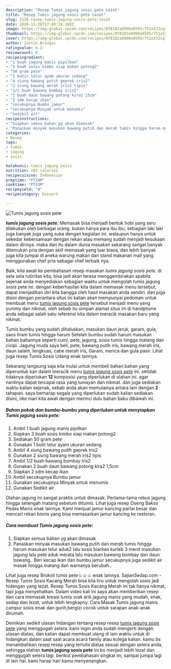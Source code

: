 ```yaml
---
description: "Resep Tumis jagung sosis pete Lezat"
title: "Resep Tumis jagung sosis pete Lezat"
slug: 2526-resep-tumis-jagung-sosis-pete-lezat
date: 2020-11-26T17:49:19.102Z
image: https://img-global.cpcdn.com/recipes/8f8182a0900a8505/751x532cq70/tumis-jagung-sosis-pete-foto-resep-utama.jpg
thumbnail: https://img-global.cpcdn.com/recipes/8f8182a0900a8505/751x532cq70/tumis-jagung-sosis-pete-foto-resep-utama.jpg
cover: https://img-global.cpcdn.com/recipes/8f8182a0900a8505/751x532cq70/tumis-jagung-sosis-pete-foto-resep-utama.jpg
author: Justin Bridges
ratingvalue: 4.1
reviewcount: 9
recipeingredient:
- "1 buah jagung manis pipilkan"
- "3 buah sosis kimbo siap makan potong2"
- "50 gram pete"
- "1 butir telur ayam ukuran sedang"
- "4 siung bawang putih geprek iris2"
- "2 siung bawang merah iris2 tipis"
- "1/2 buah bawang bombay iris2"
- "2 buah daun bawang potong kira2 15cm"
- "2 sdm kecap ikan"
- "secukupnya Bumbu jamur"
- "secukupnya Minyak untuk menumis"
- "Sedikit air"
recipeinstructions:
- "Siapkan semua bahan yg akan dimasak"
- "Panaskan minyak masukan bawang putih dan merah tumis hingga harum masukan telur aduk2 lalu sosis biarkan kurleb 3 menit masukan jagung lalu pete aduk merata lalu masukan bawang bombay dan daun bawang.. Beri kecap ikan dan bumbu jamur secukupnya juga sedikit air masak hingga matang dan warnanya berubah.."
categories:
- Resep
tags:
- tumis
- jagung
- sosis

katakunci: tumis jagung sosis 
nutrition: 283 calories
recipecuisine: Indonesian
preptime: "PT34M"
cooktime: "PT33M"
recipeyield: "4"
recipecategory: Dessert

---
```



![Tumis jagung sosis pete](https://img-global.cpcdn.com/recipes/8f8182a0900a8505/751x532cq70/tumis-jagung-sosis-pete-foto-resep-utama.jpg)

<b><i>tumis jagung sosis pete</i></b>, Memasak bisa menjadi bentuk hobi yang seru dilakukan oleh berbagai orang. bukan hanya para ibu ibu, sebagian laki laki juga banyak juga yang suka dengan kegiatan ini. walaupun hanya untuk sekedar kebersamaan dengan rekan atau memang sudah menjadi kesukaan dalam dirinya. maka dari itu dalam dunia masakan sekarang sangat banyak ditemukan pria dengan skill memasak yang luar biasa, dan lebih banyak juga kita jumpai di aneka warung makan dan stand makanan mall yang menggunakan chef pria sebagai chef terbaik nya.

Baik, kita awali ke pembahasan resep masakan <i>tumis jagung sosis pete</i>. di sela sela rutinitas kita, bisa jadi akan terasa menggembirakan apabila sejenak anda menyediakan sebagian waktu untuk mengolah tumis jagung sosis pete ini. dengan keberhasilan kita dalam memasak menu tersebut, dapat menjadikan diri kita bangga oleh hasil masakan anda sendiri. dan juga disini dengan perantara situs ini kalian akan mempunyai pedoman untuk membuat menu <u>tumis jagung sosis pete</u> tersebut menjadi menu yang yummy dan nikmat, oleh sebab itu simpan alamat situs ini di handphone anda sebagai salah satu referensi kita dalam meracik masakan baru yang nikmat.

Tumis bumbu yang sudah dihaluskan, masukan daun jeruk, garam, gula, saos tiram tumis hingga harum Setelah bumbu sudah harum masukan bahan bahannya seperti cumi, pete, jagung, sosis tumis hingga matang dan cicipi. Jagung muda saya beli, pete, bawang putih iris, bawang merah iris, daun salam, lengkuas, cabe merah iris, Garam, merica dan gula pasir. Lihat juga resep Tumis Sosis Udang enak lainnya.


Sekarang langsung saja kita mulai untuk membeli bahan bahan yang diperuntuk kan dalam meracik menu <u><i>tumis jagung sosis pete</i></u> ini. setidak tidaknya diperlukan <b>12</b> komposisi yang diperlukan di olahan ini. agar nantinya dapat tercapai rasa yang lumayan dan nikmat. dan juga sediakan waktu kalian sejenak, sebab anda akan memulainya antara lain dengan <b>2</b> tahapan. saya berharap segala yang diperlukan sudah kalian sediakan disini, oke mari kita awali dengan merinci dulu bahan baku dibawah ini.

<!--inarticleads1-->

##### Bahan pokok dan bumbu-bumbu yang diperlukan untuk menyiapkan Tumis jagung sosis pete:

1. Ambil 1 buah jagung manis pipilkan
1. Siapkan 3 buah sosis kimbo siap makan potong2
1. Sediakan 50 gram pete
1. Gunakan 1 butir telur ayam ukuran sedang
1. Ambil 4 siung bawang putih geprek iris2
1. Gunakan 2 siung bawang merah iris2 tipis
1. Ambil 1/2 buah bawang bombay iris2
1. Gunakan 2 buah daun bawang potong kira2 1,5cm
1. Siapkan 2 sdm kecap ikan
1. Ambil secukupnya Bumbu jamur
1. Gunakan secukupnya Minyak untuk menumis
1. Gunakan Sedikit air


Olahan jagung ini sangat praktis untuk dimasak. Pertama-tama rebus jagung hingga setengah matang sebelum ditumis. Lihat juga resep Oseng Bakso Pedas Manis enak lainnya. Kami menjual jamur kancing partai besar dan mencari rekan bisnis yang bisa memasarkan jamur kancing ke restoran. 

<!--inarticleads2-->

##### Cara membuat Tumis jagung sosis pete:

1. Siapkan semua bahan yg akan dimasak
1. Panaskan minyak masukan bawang putih dan merah tumis hingga harum masukan telur aduk2 lalu sosis biarkan kurleb 3 menit masukan jagung lalu pete aduk merata lalu masukan bawang bombay dan daun bawang.. Beri kecap ikan dan bumbu jamur secukupnya juga sedikit air masak hingga matang dan warnanya berubah..


Lihat juga resep Brokoli tumis pete☺☺☺ enak lainnya. SajianSedap.com - Resep Tumis Sosis Kacang Merah bisa kita tiru untuk mengolah sosis jadi hidangan yang lezat. Resep Tumis Sosis Kacang Merah ini tak hanya nikmat, tapi juga menyehatkan. Dalam video kali ini saya akan memberikan resep dan cara memasak kreasi tumis orak arik jagung manis yang mudah, enak, sedap dan lezat, untuk lebih lengkapny. Cara Masak Tumis jagung manis campur sosis enak dan gurih,bergizi cocok untuk sarapan anak-anak dirumah. 

Demikian sedikit ulasan hidangan tentang resep resep <u>tumis jagung sosis pete</u> yang menggugah selera. kami ingin anda sudah mengerti dengan ulasan diatas, dan kalian dapat membuat ulang di lain waktu untuk di hidangkan dalam saat saat acara acara family atau kolega kalian. kamu bs menambahkan resep resep yang tertulis diatas sesuai dengan selera anda, sehingga olahan <b>tumis jagung sosis pete</b> ini bs menjadi lebih lezat dan menggugah selera lagi. berikut pembahasan singkat ini, sampai jumpa lagi di lain hal. kami harap hari kamu menyenangkan.
